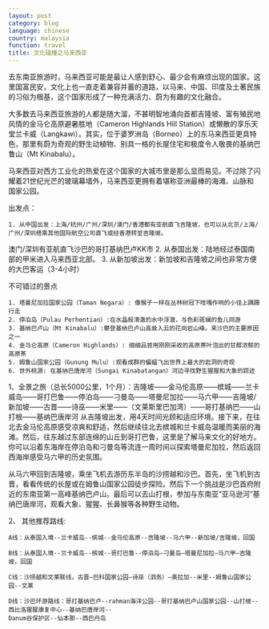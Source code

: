 ```yaml
---
layout: post
category: blog
language: chinese
country: malaysia
function: travel
title: 文化碰撞之马来西亚
---
```


去东南亚旅游时，马来西亚可能是最让人感到舒心、最少会有麻烦出现的国家。这里国富民安，文化上也一直走着兼容并蓄的道路，以马来、中国、印度及土著民族的习俗为根基，这个国家形成了一种充满活力、蔚为有趣的文化融合。

大多数去马来西亚旅游的人都是随大溜，不甚明智地涌向首都吉隆坡、富有殖民地风情的金马仑高原避暑胜地（Cameron Highlands Hill Station）或懒散的享乐天堂兰卡威（Langkawi）。其实，位于婆罗洲岛（Borneo）上的东马来西亚更具特色，那里有蔚为奇观的野生动植物、别具一格的长屋住宅和极度令人敬畏的基纳巴鲁山（Mt Kinabalu）。

马来西亚对西方工业化的热爱在这个国家的大城市里是那么显而易见。不过除了闪耀着21世纪光芒的玻璃幕墙外，马来西亚更拥有着堪称亚洲最棒的海滩、山脉和国家公园。


出发点：

    1. 从中国出发：上海/杭州/广州/深圳/澳门/香港都有亚航直飞吉隆坡，也可以从北京/上海/广州/深圳搭乘其他国际航空公司直飞或经香港转至吉隆坡。
澳门/深圳有亚航直飞沙巴的哥打基纳巴卢KK市
    2. 从泰国出发：陆地经过泰国南部的甲米进入马来西亚北部。
    3. 从新加坡出发：新加坡和吉隆坡之间也非常方便的大巴客运（3-4小时） 




不可错过的景点 

    1. 塔曼尼加拉国家公园（Taman Negara）: 像猴子一样在丛林树冠下吱嘎作响的小径上蹒跚行走 
    2. 停泊岛（Pulau Perhentian）:在水晶般清澈的水中浮潜，与色彩斑斓的鱼儿同游 
    3. 基纳巴卢山（Mt Kinabalu）:攀登基纳巴卢山高耸入云的花岗岩山峰。来沙巴的主要原因之一 
    4. 金马仑高原（Cameron Highlands）: 细细品尝用刚刚采收的高原茶叶泡出的甘醇浓郁的高原茶 
    5. 姆鲁山国家公园（Gunung Mulu）:观看成群的蝙蝠飞出世界上最大的岩洞的奇观 
    6. 世外桃源: 在基纳巴唐岸河（Sungai Kinabatangan）河边寻找野生猩猩和大象的踪迹 


1、全景之旅（总长5000公里，1个月）：吉隆坡——金马伦高原——槟城——兰卡威岛——哥打巴鲁——停泊岛——刁曼岛——塔曼尼加拉——马六甲——吉隆坡/新加坡——古晋——诗巫——米里——（文莱斯里巴加湾）——哥打基纳巴——山打根——基纳巴唐岸河 
从吉隆坡出发，用4天时间光顾和适应环境。接下来，在往北去金马伦高原感受凉爽和舒适，然后继续往北去槟城和兰卡威岛温暖而美丽的海滩。然后，往东越过东部连绵的山丘到哥打巴鲁，这里是了解马来文化的好地方。你可以沿着东海岸在停泊岛和刁曼岛等流连一周时间以探索塔曼尼加拉，然后返回西海岸感受马六甲的历史氛围。 

从马六甲回到吉隆坡，乘坐飞机去游历东半岛的沙捞越和沙巴。首先，坐飞机到古晋，看看传统的长屋或在姆鲁山国家公园徒步探险。然后下一个挑战是沙巴首府附近的东南亚第一高峰基纳巴卢山。最后可以去山打根，参加与东南亚“亚马逊河”基纳巴唐岸河，观看大象、猩猩、长鼻猴等各种野生动物。 


		
2、 其他推荐路线:

	A线：从泰国入境--兰卡威岛--槟城--金马伦高原--吉隆坡--马六甲--新加坡/吉隆坡，回国 
	
	B线：从泰国入境--兰卡威岛--槟城--哥打巴鲁--停泊岛—刁曼岛—塔曼尼加拉—马六甲—吉隆坡，回国 
	
	C线：沙捞越和文莱联线，古晋—巴科国家公园—诗巫（泗务）—美拉加--米里--姆鲁山国家公园--文莱
	
	D线：沙巴环游路线：哥打基纳巴卢--rahman海洋公园--哥打基纳巴卢山国家公园--山打根--西比洛猩猩康复中心--基纳巴唐岸河--
	Danum谷保护区--仙本那--西巴丹岛

